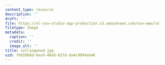 ```yaml
---
content_type: resource
description: ''
draft: ''
file: https://ol-ocw-studio-app-production.s3.amazonaws.com/ocw-www/collingwood.jpg
filetype: Image
metadata:
  caption: ''
  credit: ''
  image_alt: ''
title: collingwood.jpg
uid: 7b659b8d-bec6-40a9-837d-da4c9094da46
---
```

